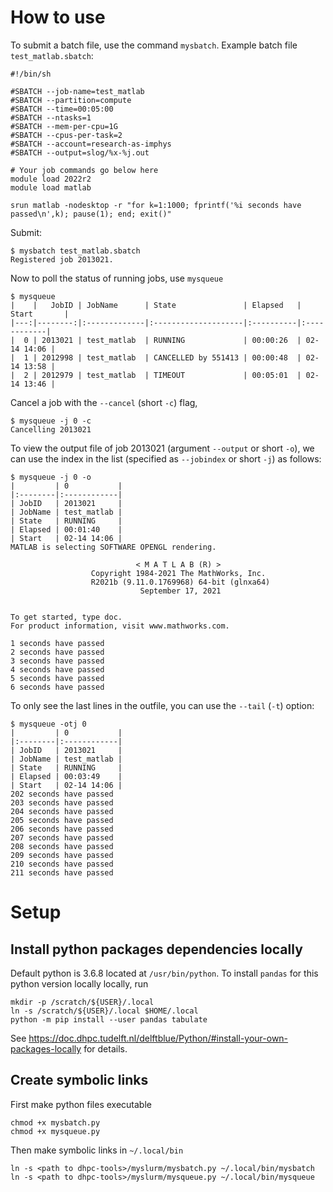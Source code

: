 # How to use
To submit a batch file, use the command `mysbatch`. Example batch file `test_matlab.sbatch`:
```
#!/bin/sh

#SBATCH --job-name=test_matlab
#SBATCH --partition=compute
#SBATCH --time=00:05:00
#SBATCH --ntasks=1
#SBATCH --mem-per-cpu=1G
#SBATCH --cpus-per-task=2
#SBATCH --account=research-as-imphys
#SBATCH --output=slog/%x-%j.out

# Your job commands go below here
module load 2022r2
module load matlab

srun matlab -nodesktop -r "for k=1:1000; fprintf('%i seconds have passed\n',k); pause(1); end; exit()"
```
Submit:
```
$ mysbatch test_matlab.sbatch
Registered job 2013021.
```
Now to poll the status of running jobs, use `mysqueue`
```
$ mysqueue
|    |   JobID | JobName      | State               | Elapsed   | Start       |
|---:|--------:|:-------------|:--------------------|:----------|:------------|
|  0 | 2013021 | test_matlab  | RUNNING             | 00:00:26  | 02-14 14:06 |
|  1 | 2012998 | test_matlab  | CANCELLED by 551413 | 00:00:48  | 02-14 13:58 |
|  2 | 2012979 | test_matlab  | TIMEOUT             | 00:05:01  | 02-14 13:46 |
```
Cancel a job with the `--cancel` (short `-c`) flag, 
```
$ mysqueue -j 0 -c
Cancelling 2013021
```
To view the output file of job 2013021 (argument `--output` or short `-o`), we 
can use the index in the list (specified as `--jobindex` or short `-j`) as follows: 
```
$ mysqueue -j 0 -o
|         | 0           |
|:--------|:------------|
| JobID   | 2013021     |
| JobName | test_matlab |
| State   | RUNNING     |
| Elapsed | 00:01:40    |
| Start   | 02-14 14:06 |
MATLAB is selecting SOFTWARE OPENGL rendering.

                            < M A T L A B (R) >
                  Copyright 1984-2021 The MathWorks, Inc.
                  R2021b (9.11.0.1769968) 64-bit (glnxa64)
                             September 17, 2021


To get started, type doc.
For product information, visit www.mathworks.com.

1 seconds have passed
2 seconds have passed
3 seconds have passed
4 seconds have passed
5 seconds have passed
6 seconds have passed 
```
To only see the last lines in the outfile, you can use the `--tail` (`-t`)
option:
```
$ mysqueue -otj 0
|         | 0           |
|:--------|:------------|
| JobID   | 2013021     |
| JobName | test_matlab |
| State   | RUNNING     |
| Elapsed | 00:03:49    |
| Start   | 02-14 14:06 |
202 seconds have passed
203 seconds have passed
204 seconds have passed
205 seconds have passed
206 seconds have passed
207 seconds have passed
208 seconds have passed
209 seconds have passed
210 seconds have passed
211 seconds have passed
```

# Setup

## Install python packages dependencies locally

Default python is 3.6.8 located at `/usr/bin/python`. To install `pandas` for
this python version locally locally, run

```
mkdir -p /scratch/${USER}/.local
ln -s /scratch/${USER}/.local $HOME/.local
python -m pip install --user pandas tabulate
```

See
https://doc.dhpc.tudelft.nl/delftblue/Python/#install-your-own-packages-locally
for details.

## Create symbolic links

First make python files executable
```
chmod +x mysbatch.py
chmod +x mysqueue.py
```
Then make symbolic links in `~/.local/bin`
```
ln -s <path to dhpc-tools>/myslurm/mysbatch.py ~/.local/bin/mysbatch
ln -s <path to dhpc-tools>/myslurm/mysqueue.py ~/.local/bin/mysqueue
```
